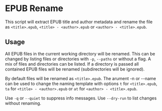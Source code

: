 # EPUB Rename
This script will extract EPUB title and author metadata and rename the file as `<title>.epub`, `<title> - <author>.epub` or `<author> - <title>.epub`.

## Usage
All EPUB files in the current working directory will be renamed. This can be changed by listing files or directories with `-p`, `--paths` or without a flag. A mix of files and directories can be listed. If a directory is passed all contained EPUB files will be renamed (subdirectories will be ignored).

By default files will be renamed as `<title>.epub`. The arument -n or --name can be used to change the naming template with options `t` for `<title>.epub`, `ta` for `<title> - <author>.epub` or `at` for `<author> - <title>.epub`.

Use `-q` or `--quiet` to suppress info messages. Use `--dry-run` to list changes without renaming.